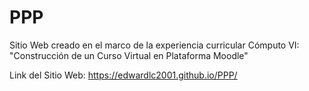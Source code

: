 # PPP

Sitio Web creado en el marco de la experiencia curricular Cómputo VI: "Construcción de un Curso Virtual en Plataforma Moodle"

Link del Sitio Web: https://edwardlc2001.github.io/PPP/
